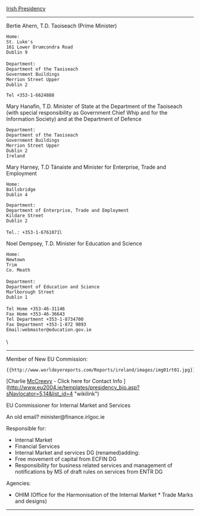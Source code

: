 [Irish
Presidency](http://www.eu2004.ie/templates/presidency_bio.asp?sNavlocator=5,14 "wikilink")

------------------------------------------------------------------------

Bertie Ahern, T.D. Taoiseach (Prime Minister)

`Home:`\
`St. Luke's`\
`161 Lower Drumcondra Road`\
`Dublin 9`\
\
`Department:`\
`Department of the Taoiseach`\
`Government Buildings`\
`Merrion Street Upper`\
`Dublin 2`

`Tel +353-1-6624888`

Mary Hanafin, T.D. Minister of State at the Department of the Taoiseach
(with special responsibility as Government Chief Whip and for the
Information Society) and at the Department of Defence

`Department:`\
`Department of the Taoiseach`\
`Government Buildings`\
`Merrion Street Upper`\
`Dublin 2`\
`Ireland`

Mary Harney, T.D Tánaiste and Minister for Enterprise, Trade and
Employment

`Home:`\
`Ballsbridge`\
`Dublin 4`

`Department:`\
`Department of Enterprise, Trade and Employment`\
`Kildare Street`\
`Dublin 2 `

`Tel.: +353-1-6761071`\

Noel Dempsey, T.D. Minister for Education and Science

`Home:`\
`Newtown`\
`Trim`\
`Co. Meath`\
\
`Department:`\
`Department of Education and Science`\
`Marlborough Street`\
`Dublin 1`\
\
`Tel Home +353-46-31146`\
`Fax Home +353-46-36643`\
`Tel Department +353-1-8734700`\
`Fax Department +353-1-872 9093`\
`Email:webmaster@education.gov.ie`\
\
\

------------------------------------------------------------------------

Member of New EU Commission:

```{=mediawiki}
{{http://www.worldeyereports.com/Reports/ireland/images/img01rt01.jpg}}
```
[Charlie [McCreevy](McCreevy "wikilink") - Click here for Contact Info
](http://www.eu2004.ie/templates/presidency_bio.asp?sNavlocator=5,14&list_id=4 "wikilink")

EU Commissioner for Internal Market and Services

An old email? minister\@finance.irlgoc.ie

Responsible for:

-   Internal Market
-   Financial Services
-   Internal Market and services DG (renamed)adding:
-   Free movement of capital from ECFIN DG
-   Responsibility for business related services and management of
    notifications by MS of draft rules on services from ENTR DG

Agencies:

-   OHIM (Office for the Harmonisation of the Internal Market \* Trade
    Marks and designs)

------------------------------------------------------------------------
